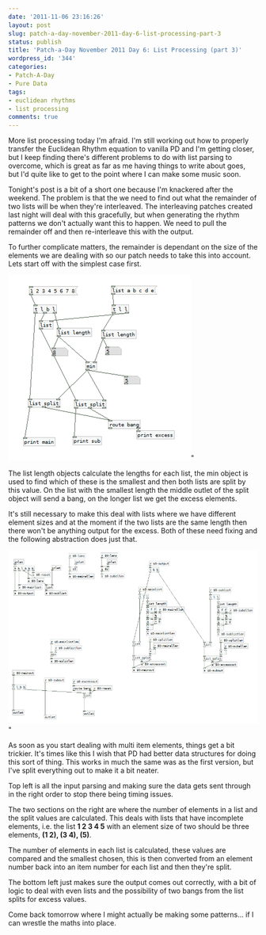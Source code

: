```yaml
---
date: '2011-11-06 23:16:26'
layout: post
slug: patch-a-day-november-2011-day-6-list-processing-part-3
status: publish
title: 'Patch-a-Day November 2011 Day 6: List Processing (part 3)'
wordpress_id: '344'
categories:
- Patch-A-Day
- Pure Data
tags:
- euclidean rhythms
- list processing
comments: true
---
```


More list processing today I'm afraid. I'm still working out how to properly transfer the Euclidean Rhythm equation to vanilla PD and I'm getting closer, but I keep finding there's different problems to do with list parsing to overcome, which is great as far as me having things to write about goes, but I'd quite like to get to the point where I can make some music soon.

Tonight's post is a bit of a short one because I'm knackered after the weekend. The problem is that the we need to find out what the remainder of two lists will be when they're interleaved. The interleaving patches created last night will deal with this gracefully, but when generating the rhythm patterns we don't actually want this to happen. We need to pull the remainder off and then re-interleave this with the output.

To further complicate matters, the remainder is dependant on the size of the elements we are dealing with so our patch needs to take this into account. Lets start off with the simplest case first.

![List length matching](/a/2011-11-06-patch-a-day-november-2011-day-6-list-processing-part-3/list-length-matching.png)"

The list length objects calculate the lengths for each list, the min object is used to find which of these is the smallest and then both lists are split by this value. On the list with the smallest length the middle outlet of the split object will send a bang, on the longer list we get the excess elements.

It's still necessary to make this deal with lists where we have different element sizes and at the moment if the two lists are the same length then there won't be anything output for the excess. Both of these need fixing and the following abstraction does just that.

![List length matching with elements](/a/2011-11-06-patch-a-day-november-2011-day-6-list-processing-part-3/list-length-matching-with-elements.png)"

As soon as you start dealing with multi item elements, things get a bit trickier. It's times like this I wish that PD had better data structures for doing this sort of thing. This works in much the same was as the first version, but I've split everything out to make it a bit neater.

Top left is all the input parsing and making sure the data gets sent through in the right order to stop there being timing issues.

The two sections on the right are where the number of elements in a list and the split values are calculated. This deals with lists that have incomplete elements, i.e. the list **1 2 3 4 5** with an element size of two should be three elements, **(1 2), (3 4), (5)**.

The number of elements in each list is calculated, these values are compared and the smallest chosen, this is then converted from an element number back into an item number for each list and then they're split.

The bottom left just makes sure the output comes out correctly, with a bit of logic to deal with even lists and the possibility of two bangs from the list splits for excess values.

Come back tomorrow where I might actually be making some patterns... if I can wrestle the maths into place.
